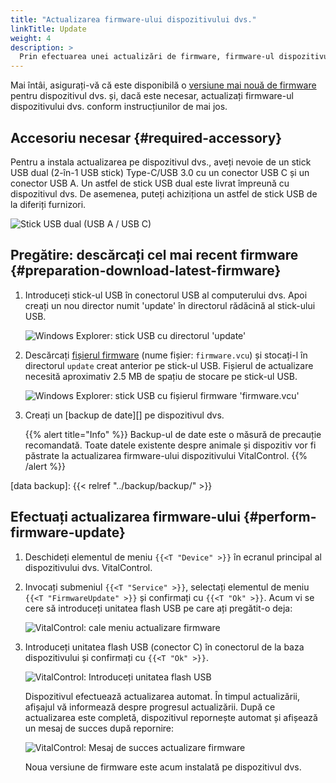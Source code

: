 ```yaml
---
title: "Actualizarea firmware-ului dispozitivului dvs."
linkTitle: Update
weight: 4
description: >
  Prin efectuarea unei actualizări de firmware, firmware-ul dispozitivului dvs. VitalControl poate fi actualizat la cele mai recente versiuni disponibile.
---
```

Mai întâi, asigurați-vă că este disponibilă o [versiune mai nouă de firmware](../versions/) pentru dispozitivul dvs. și, dacă este necesar, actualizați firmware-ul dispozitivului dvs. conform instrucțiunilor de mai jos.

## Accesoriu necesar {#required-accessory}

Pentru a instala actualizarea pe dispozitivul dvs., aveți nevoie de un stick USB dual (2-în-1 USB stick) Type-C/USB 3.0 cu un conector USB C și un conector USB A. Un astfel de stick USB dual este livrat împreună cu dispozitivul dvs. De asemenea, puteți achiziționa un astfel de stick USB de la diferiți furnizori.

![Stick USB dual (USB A / USB C)](/images/firmware/update/usb-dual-stick.svg "Stick USB dual")

## Pregătire: descărcați cel mai recent firmware {#preparation-download-latest-firmware}

1. Introduceți stick-ul USB în conectorul USB al computerului dvs. Apoi creați un nou director numit 'update' în directorul rădăcină al stick-ului USB.

    ![Windows Explorer: stick USB cu directorul 'update'](../images/create-folder-update.png "Stick USB: directorul 'update'")

1. Descărcați [fișierul firmware](/download/firmware.vcu) (nume fișier: `firmware.vcu`) și stocați-l în directorul `update` creat anterior pe stick-ul USB. Fișierul de actualizare necesită aproximativ 2.5 MB de spațiu de stocare pe stick-ul USB.

    ![Windows Explorer: stick USB cu fișierul firmware 'firmware.vcu'](../images/save-firmware-file.png "Stick USB cu fișierul firmware")

1. Creați un [backup de date][] pe dispozitivul dvs.

    {{% alert title="Info" %}}
Backup-ul de date este o măsură de precauție recomandată. Toate datele existente despre animale și dispozitiv vor fi păstrate la actualizarea firmware-ului dispozitivului VitalControl.
    {{% /alert %}}

[data backup]: {{< relref "../backup/backup/" >}}

## Efectuați actualizarea firmware-ului {#perform-firmware-update}

1. Deschideți elementul de meniu `{{<T "Device" >}}` în ecranul principal al dispozitivului dvs. VitalControl.


1. Invocați submeniul `{{<T "Service" >}}`, selectați elementul de meniu `{{<T "FirmwareUpdate" >}}` și confirmați cu `{{<T "Ok" >}}`. Acum vi se cere să introduceți unitatea flash USB pe care ați pregătit-o deja:

    ![VitalControl: cale meniu actualizare firmware](../images/firmware-update.png "Actualizare firmware")

1. Introduceți unitatea flash USB (conector C) în conectorul de la baza dispozitivului și confirmați cu `{{<T "Ok" >}}`.

    ![VitalControl: Introduceți unitatea flash USB](/images/firmware/update/plug-in-dual-usb-stick.svg "Introduceți unitatea flash USB")

    Dispozitivul efectuează actualizarea automat. În timpul actualizării, afișajul vă informează despre progresul actualizării. După ce actualizarea este completă, dispozitivul repornește automat și afișează un mesaj de succes după repornire:

   ![VitalControl: Mesaj de succes actualizare firmware](../images/update-success.png "Succes actualizare firmware")

   Noua versiune de firmware este acum instalată pe dispozitivul dvs.

